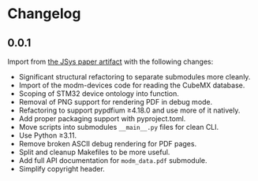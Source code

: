 # Changelog

## 0.0.1

Import from [the JSys paper artifact](https://github.com/salkinium/pdf-data-extraction-jsys-artifact)
with the following changes:

- Significant structural refactoring to separate submodules more cleanly.
- Import of the modm-devices code for reading the CubeMX database.
- Scoping of STM32 device ontology into function.
- Removal of PNG support for rendering PDF in debug mode.
- Refactoring to support pypdfium ≥4.18.0 and use more of it natively.
- Add proper packaging support with pyproject.toml.
- Move scripts into submodules `__main__.py` files for clean CLI.
- Use Python ≥3.11.
- Remove broken ASCII debug rendering for PDF pages.
- Split and cleanup Makefiles to be more useful.
- Add full API documentation for `modm_data.pdf` submodule.
- Simplify copyright header.
